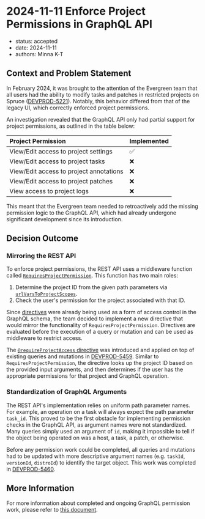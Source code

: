 # 2024-11-11 Enforce Project Permissions in GraphQL API

* status: accepted
* date: 2024-11-11
* authors: Minna K-T

## Context and Problem Statement

In February 2024, it was brought to the attention of the Evergreen team that all users had the ability to modify tasks and patches in restricted projects on Spruce ([DEVPROD-5221](https://jira.mongodb.org/browse/DEVPROD-5221)). Notably, this behavior differed from that of the legacy UI, which correctly enforced project permissions.

An investigation revealed that the GraphQL API only had partial support for project permissions, as outlined in the table below:

| Project Permission | Implemented |
| :------------- | :------------- |
| View/Edit access to project settings | ✅ |
| View/Edit access to project tasks | ❌ |
| View/Edit access to project annotations | ❌ |
| View/Edit access to project patches | ❌ |
| View access to project logs | ❌ |

This meant that the Evergreen team needed to retroactively add the missing permission logic to the GraphQL API, which had already undergone significant development since its introduction.

## Decision Outcome
### Mirroring the REST API
To enforce project permissions, the REST API uses a middleware function called [`RequiresProjectPermission`](https://github.com/evergreen-ci/evergreen/blob/af18e60d63f99d5c0fbfe4679d86a96829bc7098/rest/route/middleware.go#L605-L615). This function has two main roles:
1. Determine the project ID from the given path parameters via [`urlVarsToProjectScopes`](https://github.com/evergreen-ci/evergreen/blob/af18e60d63f99d5c0fbfe4679d86a96829bc7098/rest/route/middleware.go#L639).
2. Check the user's permission for the project associated with that ID.

Since [directives](https://the-guild.dev/graphql/tools/docs/schema-directives) were already being used as a form of access control in the GraphQL schema, the team decided to implement a new directive that would mirror the functionality of `RequiresProjectPermission`. Directives are evaluated before the execution of a query or mutation and can be used as middleware to restrict access.

The [`@requireProjectAccess` directive](https://github.com/evergreen-ci/evergreen/blob/7fd7c2065599850a41b445de4b1ff75e624fa622/graphql/schema/directives.graphql#L6-L23) was introduced and applied on top of existing queries and mutations in [DEVPROD-5459](https://jira.mongodb.org/browse/DEVPROD-5459). Similar to `RequiresProjectPermission`, the directive looks up the project ID based on the provided input arguments, and then determines if the user has the appropriate permissions for that project and GraphQL operation.

### Standardization of GraphQL Arguments
The REST API's implementation relies on uniform path parameter names. For example, an operation on a task will always expect the path parameter `task_id`. This proved to be the first obstacle for implementing permission checks in the GraphQL API, as argument names were not standardized. Many queries simply used an argument of `id`, making it impossible to tell if the object being operated on was a host, a task, a patch, or otherwise.

Before any permission work could be completed, all queries and mutations had to be updated with more descriptive argument names (e.g. `taskId`, `versionId`, `distroId`) to identify the target object. This work was completed in [DEVPROD-5460](https://jira.mongodb.org/browse/DEVPROD-5460).

## More Information
For more information about completed and ongoing GraphQL permission work, please refer to [this document](https://docs.google.com/document/d/10xqHg94Ynqcd33-qSkK6XtelGcajGWteNBdG-gUGUHI/edit?usp=sharing).
